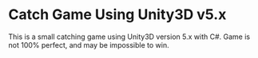 # Catch Game Using Unity3D v5.x
This is a small catching game using Unity3D version 5.x with C#. Game is not 100% perfect, and may be impossible to win.
